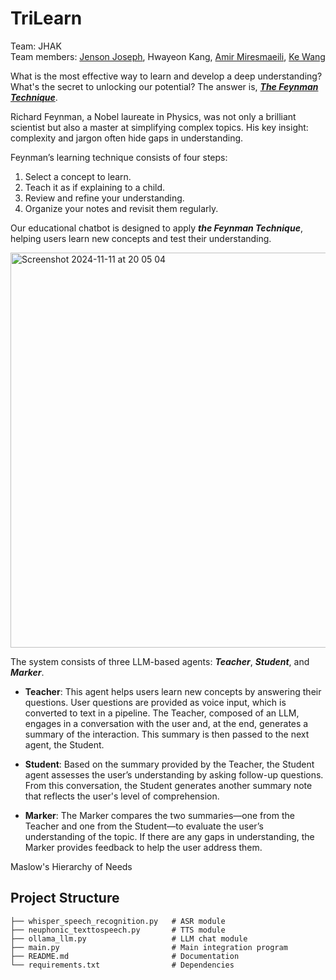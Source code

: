 # TriLearn

Team: JHAK <br/>
Team members: [Jenson Joseph](https://github.com/JJsupercoder), Hwayeon Kang, [Amir Miresmaeili](https://github.com/amirfarjam), [Ke Wang](https://github.com/Vicky-0256)

What is the most effective way to learn and develop a deep understanding? What's the secret to unlocking our potential? The answer is, ***[The Feynman Technique](https://fs.blog/feynman-technique/)***.

Richard Feynman, a Nobel laureate in Physics, was not only a brilliant scientist but also a master at simplifying complex topics. His key insight: complexity and jargon often hide gaps in understanding.

Feynman’s learning technique consists of four steps:

1. Select a concept to learn.
2. Teach it as if explaining to a child.
3. Review and refine your understanding.
4. Organize your notes and revisit them regularly.

Our educational chatbot is designed to apply ***the Feynman Technique***, helping users learn new concepts and test their understanding.

<img width="632" alt="Screenshot 2024-11-11 at 20 05 04" src="https://github.com/user-attachments/assets/4aa748ae-3791-42a8-8c77-176260eb97f5">

The system consists of three LLM-based agents: ***Teacher***, ***Student***, and ***Marker***.

- **Teacher**: This agent helps users learn new concepts by answering their questions. User questions are provided as voice input, which is converted to text in a pipeline. The Teacher, composed of an LLM, engages in a conversation with the user and, at the end, generates a summary of the interaction. This summary is then passed to the next agent, the Student.

- **Student**: Based on the summary provided by the Teacher, the Student agent assesses the user’s understanding by asking follow-up questions. From this conversation, the Student generates another summary note that reflects the user's level of comprehension.

- **Marker**: The Marker compares the two summaries—one from the Teacher and one from the Student—to evaluate the user’s understanding of the topic. If there are any gaps in understanding, the Marker provides feedback to help the user address them.

Maslow's Hierarchy of Needs

## Project Structure
```
├── whisper_speech_recognition.py   # ASR module
├── neuphonic_texttospeech.py       # TTS module
├── ollama_llm.py                   # LLM chat module
├── main.py                         # Main integration program
├── README.md                       # Documentation
└── requirements.txt                # Dependencies
```
